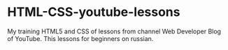 # HTML-CSS-youtube-lessons
My training HTML5 and CSS of lessons from channel Web Developer Blog of YouTube.
This lessons for beginners on russian.

